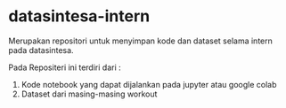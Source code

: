 # datasintesa-intern
Merupakan repositori untuk menyimpan kode dan dataset selama intern pada datasintesa. 

Pada Repositeri ini terdiri dari :
1. Kode notebook yang dapat dijalankan pada jupyter atau google colab
2. Dataset dari masing-masing workout



